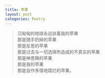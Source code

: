 ```yaml
---
title: 苹果
layout: post
categories: Poetry
---
```

>沉甸甸的地球永远驮着我的苹果<br>那是随手扔掉的苹果<br>那是反思的苹果<br>那是过去与一切选择所造成的不真实的苹果<br>那是神恩赐的苹果<br>那是我的苹果<br>那是自作多情地腐烂的苹果。